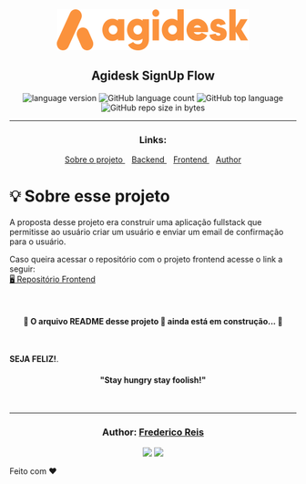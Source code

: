 <div align="center">
  <img alt="Agidesk Challenge"
    src="src/assets/agidesk-logo.svg"
  />

</div>

<h2 align="center">
   Agidesk SignUp Flow
</h2>

<p align="center">

  <img alt="language version" src="https://img.shields.io/badge/Node-v_v20.14.0-339933?logo=node.js">

  <img alt="GitHub language count" src="https://img.shields.io/github/languages/count/Fred-Reis/agi-fe-challenge">

  
  <img alt="GitHub top language" src="https://img.shields.io/github/languages/top/Fred-Reis/agi-fe-challenge">

  <img alt="GitHub repo size in bytes" src="https://img.shields.io/github/repo-size/Fred-Reis/agi-fe-challenge">

</p>

<hr/>

<h3 align="center">Links:</h3>

<p align="center">

  <a href="#-sobre-esse-projeto">
    Sobre o projeto
  </a>&nbsp;&nbsp;
  <a href="#-backend">
    Backend
  </a>&nbsp;&nbsp;
  <a href="#-frontend">
    Frontend
  </a>&nbsp;&nbsp;
  <a href="#author-frederico-reis">
    Author
  </a>

</p>

# 💡 Sobre esse projeto

A proposta desse projeto era construir uma aplicação fullstack que permitisse ao usuário criar um usuário e enviar um email de confirmação para o usuário.

Caso queira acessar o repositório com o projeto frontend acesse o link a seguir:  
 [🖥️ Repositório Frontend](https://github.com/Fred-Reis/agi-fe-challenge/?tab=readme)

<br/>

<h4 align="center">
  🚧  O arquivo README desse projeto  🚀  ainda está em construção...  🚧
</h4>

<br/>

<!-- 😃 Agora rode o projeto e ... -->
**SEJA FELIZ!**.

<h4 align="center">
  "Stay hungry stay foolish!"
</h4>

<br/>

---

<h3 align="center">
Author: <a alt="Fred-Reis" href="https://github.com/Fred-Reis">Frederico Reis</a>
</h3>

<p align="center">

  <a alt="Frederico Reis" href="https://www.linkedin.com/in/frederico-reis-dev/">
    <img src="https://img.shields.io/badge/LinkedIn-Frederico_Reis-0077B5?logo=linkedin"/></a>
  <a alt="Frederico Reis" href="https://github.com/Fred-Reis ">
  <img src="https://img.shields.io/badge/Fred_Reis-GitHub-000?logo=github"/></a>

</p>

Feito com ♥️


